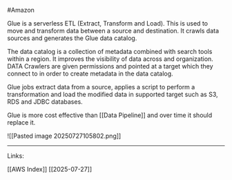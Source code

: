 #Amazon 

Glue is a serverless ETL (Extract, Transform and Load). This is used to move and transform data between a source and destination. It crawls data sources and generates the Glue data catalog. 

The data catalog is a collection of metadata combined with search tools within a region. It improves the visibility of data across and organization. 
DATA Crawlers are given permissions and pointed at a target which they connect to in order to create metadata in the data catalog. 

Glue jobs extract data from a source, applies a script to perform a transformation and load the modified data in supported target such as S3, RDS and JDBC databases.

Glue is more cost effective than [[Data Pipeline]] and over time it should replace it. 


![[Pasted image 20250727105802.png]]

---
Links:

[[AWS Index]]
[[2025-07-27]]